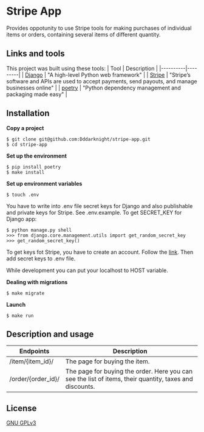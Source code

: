 # Stripe App
Provides oppotunity to use Stripe tools for making purchases of individual items or orders, containing several items of different quantity.


## Links and tools
This project was built using these tools:
| Tool | Description |
|----------|---------|
| [Django](https://www.djangoproject.com/) |  "A high-level Python web framework" |
| [Stripe](https://stripe.com/docs) |  "Stripe’s software and APIs are used to accept payments, send payouts, and manage businesses online" |
| [poetry](https://python-poetry.org/) |  "Python dependency management and packaging made easy" |


## Installation
**Copy a project**
```
$ git clone git@github.com:Dddarknight/stripe-app.git
$ cd stripe-app
```

**Set up the environment**
```
$ pip install poetry
$ make install
```

**Set up environment variables**
```
$ touch .env
```
You have to write into .env file secret keys for Django and also publishable and private keys for Stripe. See .env.example.
To get SECRET_KEY for Django app:
```
$ python manage.py shell
>>> from django.core.management.utils import get_random_secret_key
>>> get_random_secret_key()
```
To get keys fot Stripe, you have to create an account. Follow the [link](https://dashboard.stripe.com/login).
Then add secret keys to .env file.

While development you can put your localhost to HOST variable.

**Dealing with migrations**
```
$ make migrate
```
**Launch**
```
$ make run
```

## Description and usage
| Endpoints | Description |
|----------|---------|
| /item/{item_id}/ |  The page for buying the item.  |
| /order/{order_id}/ | The page for buying the order. Here you can see the list of items, their quantity, taxes and discounts. |


## License
[GNU GPLv3](https://choosealicense.com/licenses/gpl-3.0/)